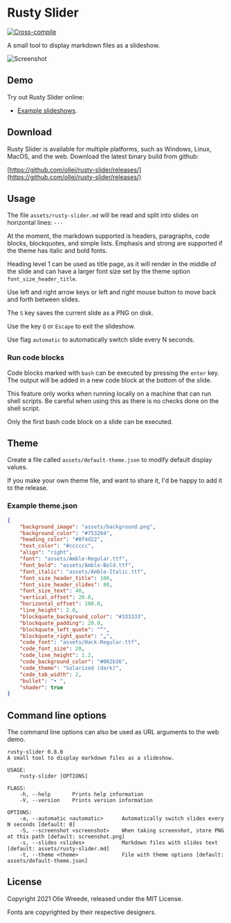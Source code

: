 # Rusty Slider
[![Cross-compile](https://github.com/ollej/rusty-slider/actions/workflows/rust.yml/badge.svg?branch=main)](https://github.com/ollej/rusty-slider/actions/workflows/rust.yml)

A small tool to display markdown files as a slideshow.

![Screenshot](https://ollej.github.io/rusty-slider/assets/screenshot.png)

## Demo

Try out Rusty Slider online:

* [Example slideshows](https://ollej.github.io/rusty-slider/demo/example-slideshows.html).

## Download

Rusty Slider is available for multiple platforms, such as Windows, 
Linux, MacOS, and the web. Download the latest binary build from github:

[https://github.com/ollej/rusty-slider/releases/](https://github.com/ollej/rusty-slider/releases/)

## Usage

The file `assets/rusty-slider.md` will be read and split into slides on
horizontal lines: `---`

At the moment, the markdown supported is headers, paragraphs,
code blocks, blockquotes, and simple lists. Emphasis and strong are
supported if the theme has italic and bold fonts.

Heading level 1 can be used as title page, as it will render in the
middle of the slide and can have a larger font size set by the theme
option `font_size_header_title`.

Use left and right arrow keys or left and right mouse button to move
back and forth between slides.

The `S` key saves the current slide as a PNG on disk.

Use the key `Q` or `Escape` to exit the slideshow.

Use flag `automatic` to automatically switch slide every N seconds.

### Run code blocks

Code blocks marked with `bash` can be executed by pressing the `enter` key.
The output will be added in a new code block at the bottom of the slide.

This feature only works when running locally on a machine that can run shell
scripts. Be careful when using this as there is no checks done on the shell
script.

Only the first bash code block on a slide can be executed.

## Theme

Create a file called `assets/default-theme.json` to modify default display values.

If you make your own theme file, and want to share it, I'd be happy
to add it to the release.

### Example theme.json

```json
{
    "background_image": "assets/background.png",
    "background_color": "#753204",
    "heading_color": "#8f4d22",
    "text_color": "#cccccc",
    "align": "right",
    "font": "assets/Amble-Regular.ttf",
    "font_bold": "assets/Amble-Bold.ttf",
    "font_italic": "assets/Amble-Italic.ttf",
    "font_size_header_title": 100,
    "font_size_header_slides": 80,
    "font_size_text": 40,
    "vertical_offset": 20.0,
    "horizontal_offset": 100.0,
    "line_height": 2.0,
    "blockquote_background_color": "#333333",
    "blockquote_padding": 20.0,
    "blockquote_left_quote": "“",
    "blockquote_right_quote": "„",
    "code_font": "assets/Hack-Regular.ttf",
    "code_font_size": 20,
    "code_line_height": 1.2,
    "code_background_color": "#002b36",
    "code_theme": "Solarized (dark)",
    "code_tab_width": 2,
    "bullet": "• ",
    "shader": true
}
```

## Command line options

The command line options can also be used as URL arguments to the
web demo.

```
rusty-slider 0.8.0
A small tool to display markdown files as a slideshow.

USAGE:
    rusty-slider [OPTIONS]

FLAGS:
    -h, --help       Prints help information
    -V, --version    Prints version information

OPTIONS:
    -a, --automatic <automatic>      Automatically switch slides every N seconds [default: 0]
    -S, --screenshot <screenshot>    When taking screenshot, store PNG at this path [default: screenshot.png]
    -s, --slides <slides>            Markdown files with slides text [default: assets/rusty-slider.md]
    -t, --theme <theme>              File with theme options [default: assets/default-theme.json]
```

## License

Copyright 2021 Olle Wreede, released under the MIT License.

Fonts are copyrighted by their respective designers.
